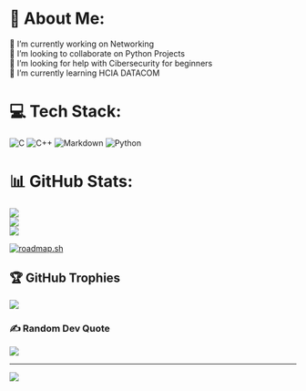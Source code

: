 # 💫 About Me:
🔭 I’m currently working on Networking<br>👯 I’m looking to collaborate on Python Projects<br>🤝 I’m looking for help with Cibersecurity for beginners<br>🌱 I’m currently learning HCIA DATACOM<br>


# 💻 Tech Stack:
![C](https://img.shields.io/badge/c-%2300599C.svg?style=flat&logo=c&logoColor=white) ![C++](https://img.shields.io/badge/c++-%2300599C.svg?style=flat&logo=c%2B%2B&logoColor=white) ![Markdown](https://img.shields.io/badge/markdown-%23000000.svg?style=flat&logo=markdown&logoColor=white) ![Python](https://img.shields.io/badge/python-3670A0?style=flat&logo=python&logoColor=ffdd54)
# 📊 GitHub Stats:
![](https://github-readme-stats.vercel.app/api?username=SORA00&theme=dark&hide_border=false&include_all_commits=true&count_private=true)<br/>
![](https://github-readme-streak-stats.herokuapp.com/?user=SORA00&theme=dark&hide_border=false)<br/>
![](https://github-readme-stats.vercel.app/api/top-langs/?username=SORA00&theme=dark&hide_border=false&include_all_commits=true&count_private=true&layout=compact)

[![roadmap.sh](https://roadmap.sh/card/tall/66eaf4c0b32bbae9e2e9f56b?variant=dark)](https://roadmap.sh)

## 🏆 GitHub Trophies
![](https://github-profile-trophy.vercel.app/?username=SORA00&theme=radical&no-frame=false&no-bg=false&margin-w=4)

### ✍️ Random Dev Quote
![](https://quotes-github-readme.vercel.app/api?type=horizontal&theme=tokyonight)

---
[![](https://visitcount.itsvg.in/api?id=SORA00&icon=2&color=0)](https://visitcount.itsvg.in)

<!-- Proudly created with GPRM ( https://gprm.itsvg.in ) -->
